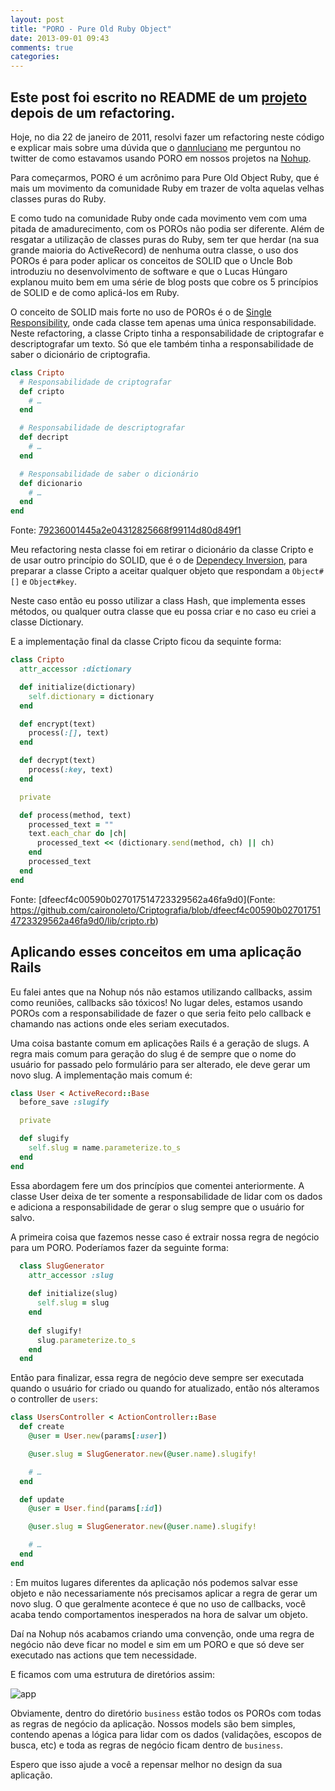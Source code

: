 ```yaml
---
layout: post
title: "PORO - Pure Old Ruby Object"
date: 2013-09-01 09:43
comments: true
categories: 
---
```


## Este post foi escrito no README de um [projeto](https://github.com/caironoleto/Criptografia) depois de um refactoring.

Hoje, no dia 22 de janeiro de 2011, resolvi fazer um refactoring neste código e explicar mais sobre uma dúvida que o [dannluciano](https://github.com/dannlucioano) me perguntou no twitter de como estavamos usando PORO em nossos projetos na [Nohup](https://github.com/nohupbrasil).

Para começarmos, PORO é um acrônimo para Pure Old Object Ruby, que é mais um movimento da comunidade Ruby em trazer de volta aquelas velhas classes puras do Ruby.

E como tudo na comunidade Ruby onde cada movimento vem com uma pitada de amadurecimento, com os POROs não podia ser diferente. Além de resgatar a utilização de classes puras do Ruby, sem ter que herdar (na sua grande maioria do ActiveRecord) de nenhuma outra classe, o uso dos POROs é para poder aplicar os conceitos de SOLID que o Uncle Bob introduziu no desenvolvimento de software e que o Lucas Húngaro explanou muito bem em uma série de blog posts que cobre os 5 princípios de SOLID e de como aplicá-los em Ruby.

O conceito de SOLID mais forte no uso de POROs é o de [Single Responsibility](http://blog.lucashungaro.com/2011/05/04/solid-ruby-single-responsibility-principle/), onde cada classe tem apenas uma única responsabilidade. Neste refactoring, a classe Cripto tinha a responsabilidade de criptografar e descriptografar um texto. Só que ele também tinha a responsabilidade de saber o dicionário de criptografia.

```ruby
class Cripto
  # Responsabilidade de criptografar  
  def cripto
    # …
  end

  # Responsabilidade de descriptografar
  def decript
    # …
  end

  # Responsabilidade de saber o dicionário
  def dicionario
    # …
  end
end
```
    
Fonte: [79236001445a2e04312825668f99114d80d849f1](https://github.com/caironoleto/Criptografia/blob/79236001445a2e04312825668f99114d80d849f1/lib/cripto.rb)

Meu refactoring nesta classe foi em retirar o dicionário da classe Cripto e de usar outro princípio do SOLID, que é o de [Dependecy Inversion](http://blog.lucashungaro.com/2011/05/09/solid-ruby-dependency-inversion-principle/), para preparar a classe Cripto a aceitar qualquer objeto que respondam a `Object#[]` e `Object#key`.

Neste caso então eu posso utilizar a class Hash, que implementa esses métodos, ou qualquer outra classe que eu possa criar e no caso eu criei a classe Dictionary.

E a implementação final da classe Cripto ficou da sequinte forma:

```ruby
class Cripto
  attr_accessor :dictionary

  def initialize(dictionary)
    self.dictionary = dictionary
  end

  def encrypt(text)
    process(:[], text)
  end

  def decrypt(text)
    process(:key, text)
  end

  private

  def process(method, text)
    processed_text = ""
    text.each_char do |ch|
      processed_text << (dictionary.send(method, ch) || ch)
    end
    processed_text
  end
end
```

Fonte: [dfeecf4c00590b027017514723329562a46fa9d0](Fonte: https://github.com/caironoleto/Criptografia/blob/dfeecf4c00590b027017514723329562a46fa9d0/lib/cripto.rb)

## Aplicando esses conceitos em uma aplicação Rails

Eu falei antes que na Nohup nós não estamos utilizando callbacks, assim como reuniões, callbacks são tóxicos! No lugar deles, estamos usando POROs com a responsabilidade de fazer o que seria feito pelo callback e chamando nas actions onde eles seriam executados.

Uma coisa bastante comum em aplicações Rails é a geração de slugs. A regra mais comum para geração do slug é de sempre que o nome do usuário for passado pelo formulário para ser alterado, ele deve gerar um novo slug. A implementação mais comum é:

```ruby
class User < ActiveRecord::Base
  before_save :slugify

  private

  def slugify
    self.slug = name.parameterize.to_s
  end
end
```

Essa abordagem fere um dos princípios que comentei anteriormente. A classe User deixa de ter somente a responsabilidade de lidar com os dados e adiciona a responsabilidade de gerar o slug sempre que o usuário for salvo.

A primeira coisa que fazemos nesse caso é extrair nossa regra de negócio para um PORO. Poderíamos fazer da seguinte forma:

```ruby
  class SlugGenerator
    attr_accessor :slug
   
    def initialize(slug)
      self.slug = slug
    end
  
    def slugify!
      slug.parameterize.to_s
    end
  end
```

Então para finalizar, essa regra de negócio deve sempre ser executada quando o usuário for criado ou quando for atualizado, então nós alteramos o controller de `users`:

```ruby
class UsersController < ActionController::Base
  def create
    @user = User.new(params[:user])

    @user.slug = SlugGenerator.new(@user.name).slugify!

    # …
  end

  def update
    @user = User.find(params[:id])

    @user.slug = SlugGenerator.new(@user.name).slugify!

    # …
  end
end
```
:
Em muitos lugares diferentes da aplicação nós podemos salvar esse objeto e não necessariamente nós precisamos aplicar a regra de gerar um novo slug. O que geralmente acontece é que no uso de callbacks, você acaba tendo comportamentos inesperados na hora de salvar um objeto.

Daí na Nohup nós acabamos criando uma convenção, onde uma regra de negócio não deve ficar no model e sim em um PORO e que só deve ser executado nas actions que tem necessidade.

E ficamos com uma estrutura de diretórios assim:

![app](https://img.skitch.com/20120123-n9ypqgy419ds8urqmj1ywgu6p6.png)

Obviamente, dentro do diretório `business` estão todos os POROs com todas as regras de negócio da aplicação. Nossos models são bem simples, contendo apenas a lógica para lidar com os dados (validações, escopos de busca, etc) e toda as regras de negócio ficam dentro de `business`.

Espero que isso ajude a você a repensar melhor no design da sua aplicação.